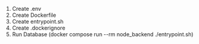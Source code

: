 1. Create .env
2. Create Dockerfile
3. Create entrypoint.sh
4. Create .dockerignore
5. Run Database (docker compose run --rm node_backend ./entrypoint.sh)

